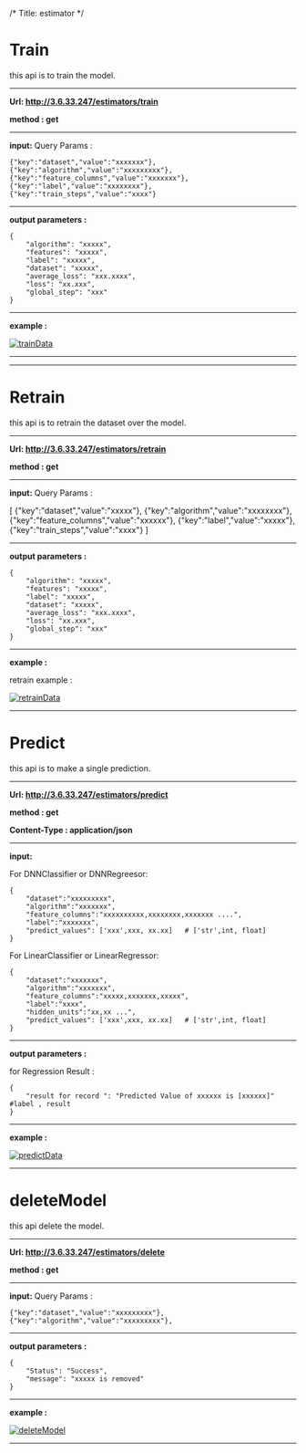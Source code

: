 /*
Title: estimator
*/


# Train

this api is to train the model.

------------

**Url: http://3.6.33.247/estimators/train**

**method : get**

------------

**input:**
Query Params :

    {"key":"dataset","value":"xxxxxxx"},
    {"key":"algorithm","value":"xxxxxxxxx"},
    {"key":"feature_columns","value":"xxxxxxx"},
    {"key":"label","value":"xxxxxxxx"},
    {"key":"train_steps","value":"xxxx"}

------------

**output parameters :**

    {
        "algorithm": "xxxxx",
        "features": "xxxxx",
        "label": "xxxxx",
        "dataset": "xxxxx",
        "average_loss": "xxx.xxxx",
        "loss": "xx.xxx",
        "global_step": "xxx"
    }

------------

**example :**


[![trainData](%image_url%/comodo/train.png "trainData")](%image_url%/comodo/train.png "trainData")

------------
------------


# Retrain

this api is to retrain the dataset over the model.

------------

**Url: http://3.6.33.247/estimators/retrain**

**method : get**

------------

**input:**
Query Params :

[
    {"key":"dataset","value":"xxxxx"},
    {"key":"algorithm","value":"xxxxxxxx"},
    {"key":"feature_columns","value":"xxxxxx"},
    {"key":"label","value":"xxxxx"},
    {"key":"train_steps","value":"xxxx"}
    ]

------------

**output parameters :**

    {
        "algorithm": "xxxxx",
        "features": "xxxxx",
        "label": "xxxxx",
        "dataset": "xxxxx",
        "average_loss": "xxx.xxxx",
        "loss": "xx.xxx",
        "global_step": "xxx"
    }

------------

**example :**

retrain example :

[![retrainData](%image_url%/comodo/retrain.png "retrainData")](%image_url%/comodo/retrain.png "retrainData")

------------

# Predict 

this api is to make a single prediction.

------------

**Url: http://3.6.33.247/estimators/predict**

**method : get**

**Content-Type : application/json**

------------

**input:**

For DNNClassifier or DNNRegreesor:

    {
	    "dataset":"xxxxxxxxx",
	    "algorithm":"xxxxxxx",
	    "feature_columns":"xxxxxxxxxx,xxxxxxxx,xxxxxxx ....",
	    "label":"xxxxxxx",
	    "predict_values": ['xxx',xxx, xx.xx]   # ['str',int, float]
    }

For LinearClassifier or LinearRegressor:

    {
	    "dataset":"xxxxxxx",
	    "algorithm":"xxxxxxx",
	    "feature_columns":"xxxxx,xxxxxxx,xxxxx",
	    "label":"xxxx",
        "hidden_units":"xx,xx ...",
	    "predict_values": ['xxx',xxx, xx.xx]   # ['str',int, float]
    }

------------

**output parameters :**

for Regression Result :

    {
        "result for record ": "Predicted Value of xxxxxx is [xxxxxx]"  #label , result
    }


------------

**example :**

[![predictData](%image_url%/comodo/predict.png "predictData")](%image_url%/comodo/predict.png "predictData") 

------------

# deleteModel 

this api delete the model.

------------

**Url: http://3.6.33.247/estimators/delete**

**method : get**

------------

**input:**
Query Params :

    {"key":"dataset","value":"xxxxxxxxx"},
    {"key":"algorithm","value":"xxxxxxxxx"},

------------

**output parameters :**

    {
        "Status": "Success",
        "message": "xxxxx is removed"
    }

------------

**example :**

[![deleteModel](%image_url%/comodo/delete.png "deleteModel")](%image_url%/comodo/delete.png "deleteModel")

------------